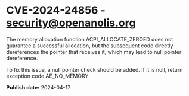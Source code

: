 # CVE-2024-24856 - security@openanolis.org

The memory allocation function ACPI_ALLOCATE_ZEROED does not guarantee a
successful allocation, but the subsequent code directly dereferences the
pointer that receives it, which may lead to null pointer dereference.

To fix this issue, a null pointer check should be added. If it is null, 
return exception code AE_NO_MEMORY.

**Publish date:** 2024-04-17
